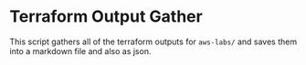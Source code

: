 # Terraform Output Gather

This script gathers all of the terraform outputs for `aws-labs/` and saves them into a markdown file and also as json.
